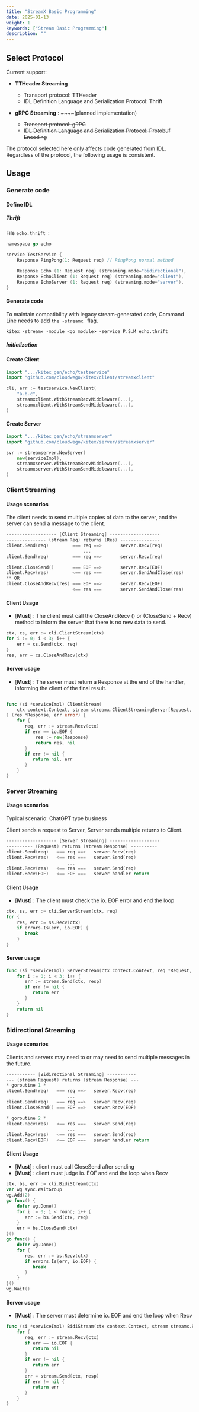 ```yaml
---
title: "StreamX Basic Programming"
date: 2025-01-13
weight: 1
keywords: ["Stream Basic Programming"]
description: ""
---
```


## Select Protocol

Current support:

- **TTHeader Streaming**

  - Transport protocol: TTHeader
  - IDL Definition Language and Serialization Protocol: Thrift
- **gRPC Streaming** : ~~~~(planned implementation)

  - ~~Transport protocol: gRPC~~
  - ~~IDL Definition Language and Serialization Protocol: Protobuf Encoding~~

The protocol selected here only affects code generated from IDL. Regardless of the protocol, the following usage is consistent.

## Usage

### Generate code

#### Define IDL

##### Thrift

File `echo.thrift `:

```go
namespace go echo

service TestService {
    Response PingPong(1: Request req) // PingPong normal method
    
    Response Echo (1: Request req) (streaming.mode="bidirectional"),
    Response EchoClient (1: Request req) (streaming.mode="client"),
    Response EchoServer (1: Request req) (streaming.mode="server"),
}
```

#### Generate code

To maintain compatibility with legacy stream-generated code, Command Line needs to add `the -streamx ` flag.

```
kitex -streamx -module <go module> -service P.S.M echo.thrift
```

##### Initialization

#### Create Client

```go
import ".../kitex_gen/echo/testservice"
import "github.com/cloudwego/kitex/client/streamxclient"

cli, err := testservice.NewClient(
    "a.b.c",
    streamxclient.WithStreamRecvMiddleware(...),
    streamxclient.WithStreamSendMiddleware(...),
)
```

#### Create Server

```go
import ".../kitex_gen/echo/streamserver"
import "github.com/cloudwego/kitex/server/streamxserver"

svr := streamserver.NewServer(
    new(serviceImpl),
    streamxserver.WithStreamRecvMiddleware(...),
    streamxserver.WithStreamSendMiddleware(...),
)
```

### Client Streaming

#### Usage scenarios

The client needs to send multiple copies of data to the server, and the server can send a message to the client.

```go
------------------- [Client Streaming] -------------------
--------------- (stream Req) returns (Res) ---------------
client.Send(req)         === req ==>       server.Recv(req)
                             ...
client.Send(req)         === req ==>       server.Recv(req)

client.CloseSend()       === EOF ==>       server.Recv(EOF)
client.Recv(res)         <== res ===       server.SendAndClose(res)
** OR
client.CloseAndRecv(res) === EOF ==>       server.Recv(EOF)
                         <== res ===       server.SendAndClose(res)
```

#### Client Usage

- [**Must**] : The client must call the CloseAndRecv () or (CloseSend + Recv) method to inform the server that there is no new data to send.

```go
ctx, cs, err := cli.ClientStream(ctx)
for i := 0; i < 3; i++ {
    err = cs.Send(ctx, req)
}
res, err = cs.CloseAndRecv(ctx)
```

#### Server usage

- [**Must**] : The server must return a Response at the end of the handler, informing the client of the final result.

```go

func (si *serviceImpl) ClientStream(
    ctx context.Context, stream streamx.ClientStreamingServer[Request, Response]
) (res *Response, err error) {
    for {
       req, err := stream.Recv(ctx)
       if err == io.EOF {
           res := new(Response)
           return res, nil
       }
       if err != nil {
          return nil, err
       }
    }
}
```

### Server Streaming

#### Usage scenarios

Typical scenario: ChatGPT type business

Client sends a request to Server, Server sends multiple returns to Client.

```go
------------------- [Server Streaming] -------------------
---------- (Request) returns (stream Response) ----------
client.Send(req)   === req ==>   server.Recv(req)
client.Recv(res)   <== res ===   server.Send(req)
                       ...
client.Recv(res)   <== res ===   server.Send(req)
client.Recv(EOF)   <== EOF ===   server handler return
```

#### Client Usage

- [**Must**] : The client must check the io. EOF error and end the loop

```go
ctx, ss, err := cli.ServerStream(ctx, req)
for {
    res, err := ss.Recv(ctx)
    if errors.Is(err, io.EOF) {
       break
    }
}
```

#### Server usage

```go
func (si *serviceImpl) ServerStream(ctx context.Context, req *Request, stream streamx.ServerStreamingServer[Response]) error {
    for i := 0; i < 3; i++ {
       err := stream.Send(ctx, resp)
       if err != nil {
          return err
       }
    }
    return nil
}
```

### Bidirectional Streaming

#### Usage scenarios

Clients and servers may need to or may need to send multiple messages in the future.

```go
----------- [Bidirectional Streaming] -----------
--- (stream Request) returns (stream Response) ---
* goroutine 1 *
client.Send(req)   === req ==>   server.Recv(req)
                       ...
client.Send(req)   === req ==>   server.Recv(req)
client.CloseSend() === EOF ==>   server.Recv(EOF)

* goroutine 2 *
client.Recv(res)   <== res ===   server.Send(req)
                       ...
client.Recv(res)   <== res ===   server.Send(req)
client.Recv(EOF)   <== EOF ===   server handler return
```

#### Client Usage

- [**Must**] : client must call CloseSend after sending
- [**Must**] : client must judge io. EOF and end the loop when Recv

```go
ctx, bs, err := cli.BidiStream(ctx)
var wg sync.WaitGroup
wg.Add(2)
go func() {
    defer wg.Done()
    for i := 0; i < round; i++ {
       err := bs.Send(ctx, req)
    }
    err = bs.CloseSend(ctx)
}()
go func() {
    defer wg.Done()
    for {
       res, err := bs.Recv(ctx)
       if errors.Is(err, io.EOF) {
          break
       }
    }
}()
wg.Wait()
```

#### Server usage

- [**Must**] : The server must determine io. EOF and end the loop when Recv

```go
func (si *serviceImpl) BidiStream(ctx context.Context, stream streamx.BidiStreamingServer[Request, Response]) error {
    for {
       req, err := stream.Recv(ctx)
       if err == io.EOF {
          return nil
       }
       if err != nil {
          return err
       }
       err = stream.Send(ctx, resp)
       if err != nil {
          return err
       }
    }
}
```
